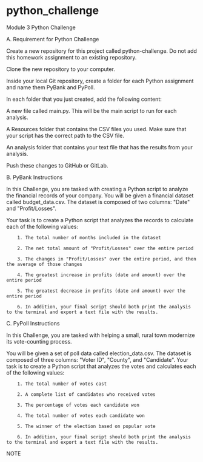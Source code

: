 # python_challenge
Module 3 Python Challenge

A. Requirement for Python Challenge

Create a new repository for this project called python-challenge. Do not add this homework assignment to an existing repository.

Clone the new repository to your computer.

Inside your local Git repository, create a folder for each Python assignment and name them PyBank and PyPoll.

In each folder that you just created, add the following content:

A new file called main.py. This will be the main script to run for each analysis.

A Resources folder that contains the CSV files you used. Make sure that your script has the correct path to the CSV file.

An analysis folder that contains your text file that has the results from your analysis.

Push these changes to GitHub or GitLab.


B. PyBank Instructions

In this Challenge, you are tasked with creating a Python script to analyze the financial records of your company. You will be given a financial dataset called budget_data.csv. The dataset is composed of two columns: "Date" and "Profit/Losses".

Your task is to create a Python script that analyzes the records to calculate each of the following values:

        1. The total number of months included in the dataset
        
        2. The net total amount of "Profit/Losses" over the entire period
        
        3. The changes in "Profit/Losses" over the entire period, and then the average of those changes
        
        4. The greatest increase in profits (date and amount) over the entire period
        
        5. The greatest decrease in profits (date and amount) over the entire period
        
        6. In addition, your final script should both print the analysis to the terminal and export a text file with the results.


C. PyPoll Instructions

In this Challenge, you are tasked with helping a small, rural town modernize its vote-counting process.

You will be given a set of poll data called election_data.csv. The dataset is composed of three columns: "Voter ID", "County", and "Candidate". Your task is to create a Python script that analyzes the votes and calculates each of the following values:

        1. The total number of votes cast
        
        2. A complete list of candidates who received votes
        
        3. The percentage of votes each candidate won
        
        4. The total number of votes each candidate won
        
        5. The winner of the election based on popular vote
        
        6. In addition, your final script should both print the analysis to the terminal and export a text file with the results.

NOTE

